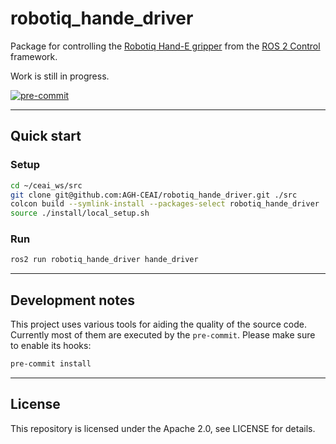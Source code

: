 # robotiq_hande_driver

Package for controlling the [Robotiq Hand-E gripper](https://robotiq.com/products/adaptive-grippers#Hand-E) from the [ROS 2 Control](https://control.ros.org/humble/doc/getting_started/getting_started.html) framework.

Work is still in progress.

[![pre-commit](https://img.shields.io/badge/pre--commit-enabled-brightgreen?logo=pre-commit)](https://github.com/pre-commit/pre-commit)

---

## Quick start

### Setup
```bash
cd ~/ceai_ws/src
git clone git@github.com:AGH-CEAI/robotiq_hande_driver.git ./src
colcon build --symlink-install --packages-select robotiq_hande_driver
source ./install/local_setup.sh
```

### Run
```bash
ros2 run robotiq_hande_driver hande_driver
```


---
## Development notes

This project uses various tools for aiding the quality of the source code. Currently most of them are executed by the `pre-commit`. Please make sure to enable its hooks:

```bash
pre-commit install
```

---
## License
This repository is licensed under the Apache 2.0, see LICENSE for details.
